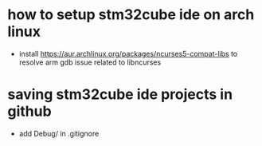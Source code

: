 # how to setup stm32cube ide on arch linux

- install https://aur.archlinux.org/packages/ncurses5-compat-libs to resolve arm gdb issue related to libncurses



# saving stm32cube ide projects in github

- add Debug/ in .gitignore

